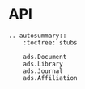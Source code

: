 # API

```{eval-rst}
.. autosummary::
    :toctree: stubs

    ads.Document
    ads.Library
    ads.Journal
    ads.Affiliation
```